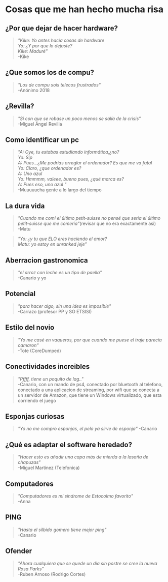 # Cosas que me han hecho mucha risa

## ¿Por que dejar de hacer hardware? 
>*"Kike: Yo antes hacía cosas de hardware  
Yo: ¿Y por que lo dejaste?  
Kike: Maduré"*  
-Kike

## ¿Que somos los de compu?  
> *"Los de compu sois telecos frustrados"*  
-Anónimo 2018  

## ¿Revilla?
> *"Si con que se robase un poco menos se salía de la crisis"*   
-Miguel Ángel Revilla

## Como identificar un pc
>*"A: Oye, tu estabas estudiando informática,¿no?  
Yo: Sip  
A: Pues...¿Me podrías arreglar el ordenador? Es que me va fatal  
Yo: Claro, ¿que ordenador es?  
A: Uno azul  
Yo: Hmmmm, valeee, bueno pues, ¿qué marca es?  
A: Pues eso, uno azul  "*    
-Muuuuucha gente a lo largo del tiempo  

## La dura vida
>*"Cuando me comí el último petit-suisse no pensé que sería el último petit-suisse que me comeria"*(revisar que no era exactamente asi)  
-Matu

>*"Yo: ¿y tu que ELO eres haciendo el amor?  
Matu: yo estoy en unranked jeje"*  

## Aberracion gastronomica
>*"el arroz con leche es un tipo de paella"*  
-Canario y yo  

## Potencial
>*"para hacer algo, sin una idea es imposible"*  
-Carrazo (profesor PP y SO ETSISI)  

## Estilo del novio
>*"Yo me casé en vaqueros, por que cuando me puese el traje parecia camaron"*  
-Tote (CoreDumped)

## Conectividades increibles
> *"Pffff, tiene un poquito de lag.."*  
-Canario, con un mando de ps4, conectado por bluetooth al telefono, conectado a una aplicacion de streaming, por wifi que se conecta a un servidor de Amazon, que tiene un Windows virtualizado, que esta corriendo el juego

## Esponjas curiosas
> *"Yo no me compro esponjas, el pelo ya sirve de esponja"*
-Canario

## ¿Qué es adaptar el software heredado? 
> *"Hacer esto es añadir una capa más de mierda a la lasaña de chapuzas"*   
-Miguel Martinez (Telefonica)

## Computadores
> *"Computadores es mi sindrome de Estocolmo favorito"*  
-Anna

## PING
> *"Hasta el silbido gomero tiene mejor ping"*  
-Canario

## Ofender
> *"Ahora cualquiera que se quede un dia sin postre se cree la nueva Rosa Parks"*  
-Ruben Arnoso (Rodrigo Cortes)
